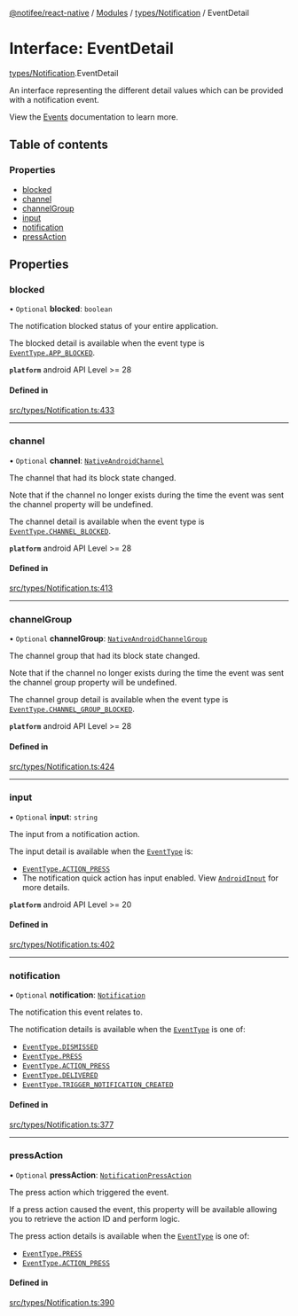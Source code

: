 [@notifee/react-native](../README.md) / [Modules](../modules.md) / [types/Notification](../modules/types_Notification.md) / EventDetail

# Interface: EventDetail

[types/Notification](../modules/types_Notification.md).EventDetail

An interface representing the different detail values which can be provided with a notification event.

View the [Events](/react-native/docs/events) documentation to learn more.

## Table of contents

### Properties

- [blocked](types_Notification.EventDetail.md#blocked)
- [channel](types_Notification.EventDetail.md#channel)
- [channelGroup](types_Notification.EventDetail.md#channelgroup)
- [input](types_Notification.EventDetail.md#input)
- [notification](types_Notification.EventDetail.md#notification)
- [pressAction](types_Notification.EventDetail.md#pressaction)

## Properties

### blocked

• `Optional` **blocked**: `boolean`

The notification blocked status of your entire application.

The blocked detail is available when the event type is [`EventType.APP_BLOCKED`](/react-native/reference/eventtype#app_blocked).

**`platform`** android API Level >= 28

#### Defined in

[src/types/Notification.ts:433](https://github.com/notifee/react-native-notifee/blob/ee86b51/src/types/Notification.ts#L433)

___

### channel

• `Optional` **channel**: [`NativeAndroidChannel`](types_NotificationAndroid.NativeAndroidChannel.md)

The channel that had its block state changed.

Note that if the channel no longer exists during the time the event was sent the channel property will be undefined.

The channel detail is available when the event type is [`EventType.CHANNEL_BLOCKED`](/react-native/reference/eventtype#channel_blocked).

**`platform`** android API Level >= 28

#### Defined in

[src/types/Notification.ts:413](https://github.com/notifee/react-native-notifee/blob/ee86b51/src/types/Notification.ts#L413)

___

### channelGroup

• `Optional` **channelGroup**: [`NativeAndroidChannelGroup`](types_NotificationAndroid.NativeAndroidChannelGroup.md)

The channel group that had its block state changed.

Note that if the channel no longer exists during the time the event was sent the channel group property will be undefined.

The channel group detail is available when the event type is [`EventType.CHANNEL_GROUP_BLOCKED`](/react-native/reference/eventtype#channel_group_blocked).

**`platform`** android API Level >= 28

#### Defined in

[src/types/Notification.ts:424](https://github.com/notifee/react-native-notifee/blob/ee86b51/src/types/Notification.ts#L424)

___

### input

• `Optional` **input**: `string`

The input from a notification action.

The input detail is available when the [`EventType`](/react-native/reference/eventtype) is:

- [`EventType.ACTION_PRESS`](/react-native/reference/eventtype#action_press)
- The notification quick action has input enabled. View [`AndroidInput`](/react-native/reference/androidinput) for more details.

**`platform`** android API Level >= 20

#### Defined in

[src/types/Notification.ts:402](https://github.com/notifee/react-native-notifee/blob/ee86b51/src/types/Notification.ts#L402)

___

### notification

• `Optional` **notification**: [`Notification`](types_Notification.Notification.md)

The notification this event relates to.

The notification details is available when the [`EventType`](/react-native/reference/eventtype) is one of:

 - [`EventType.DISMISSED`](/react-native/reference/eventtype#dismissed)
 - [`EventType.PRESS`](/react-native/reference/eventtype#press)
 - [`EventType.ACTION_PRESS`](/react-native/reference/eventtype#action_press)
 - [`EventType.DELIVERED`](/react-native/reference/eventtype#delivered)
 - [`EventType.TRIGGER_NOTIFICATION_CREATED`](/react-native/reference/eventtype#trigger_notification_created)

#### Defined in

[src/types/Notification.ts:377](https://github.com/notifee/react-native-notifee/blob/ee86b51/src/types/Notification.ts#L377)

___

### pressAction

• `Optional` **pressAction**: [`NotificationPressAction`](types_Notification.NotificationPressAction.md)

The press action which triggered the event.

If a press action caused the event, this property will be available allowing you to retrieve the
action ID and perform logic.

The press action details is available when the [`EventType`](/react-native/reference/eventtype) is one of:

- [`EventType.PRESS`](/react-native/reference/eventtype#press)
- [`EventType.ACTION_PRESS`](/react-native/reference/eventtype#action_press)

#### Defined in

[src/types/Notification.ts:390](https://github.com/notifee/react-native-notifee/blob/ee86b51/src/types/Notification.ts#L390)
